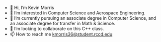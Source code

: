 - 👋 Hi, I’m Kevin Morris
- 👀 I’m interested in Computer Science and Aerospace Engineering.
- 🌱 I’m currently pursuing an associate degree in Computer Science, and an associate degree for transfer in Math & Science.
- 💞️ I’m looking to collaborate on this C++ class.
- 📫 How to reach me kmorris36@student.rccd.edu
